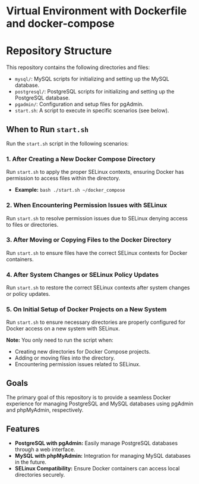 # Virtual Environment with Dockerfile and docker-compose

# Repository Structure

This repository contains the following directories and files:

- `mysql/`: MySQL scripts for initializing and setting up the MySQL database.
- `postgresql/`: PostgreSQL scripts for initializing and setting up the PostgreSQL database.
- `pgadmin/`: Configuration and setup files for pgAdmin.
- `start.sh`: A script to execute in specific scenarios (see below).

## When to Run `start.sh`

Run the `start.sh` script in the following scenarios:

### 1. After Creating a New Docker Compose Directory

Run `start.sh` to apply the proper SELinux contexts, ensuring Docker has permission to access files within the directory.

- **Example:** `bash ./start.sh ~/docker_compose`

### 2. When Encountering Permission Issues with SELinux

Run `start.sh` to resolve permission issues due to SELinux denying access to files or directories.

### 3. After Moving or Copying Files to the Docker Directory

Run `start.sh` to ensure files have the correct SELinux contexts for Docker containers.

### 4. After System Changes or SELinux Policy Updates

Run `start.sh` to restore the correct SELinux contexts after system changes or policy updates.

### 5. On Initial Setup of Docker Projects on a New System

Run `start.sh` to ensure necessary directories are properly configured for Docker access on a new system with SELinux.

**Note:** You only need to run the script when:
- Creating new directories for Docker Compose projects.
- Adding or moving files into the directory.
- Encountering permission issues related to SELinux.

## Goals

The primary goal of this repository is to provide a seamless Docker experience for managing PostgreSQL and MySQL databases using pgAdmin and phpMyAdmin, respectively.

## Features

- **PostgreSQL with pgAdmin:** Easily manage PostgreSQL databases through a web interface.
- **MySQL with phpMyAdmin:** Integration for managing MySQL databases in the future.
- **SELinux Compatibility:** Ensure Docker containers can access local directories securely.

